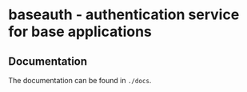 # baseauth - authentication service for base applications

## Documentation

The documentation can be found in `./docs`.
